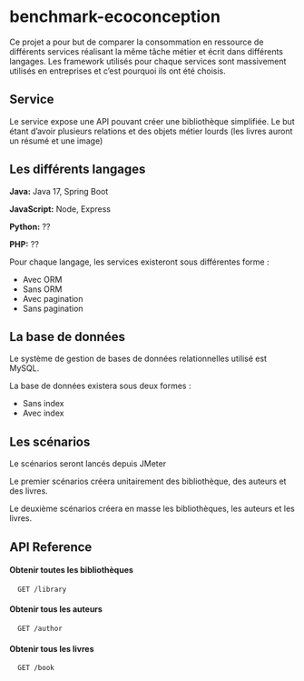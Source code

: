
# benchmark-ecoconception

Ce projet a pour but de comparer la consommation en ressource de différents services réalisant la même tâche métier et écrit dans différents langages. Les framework utilisés pour chaque services sont massivement utilisés en entreprises et c’est pourquoi ils ont été choisis.


## Service

Le service expose une API pouvant créer une bibliothèque simplifiée. Le but étant d’avoir plusieurs relations et des objets métier lourds (les livres auront un résumé et une image)
## Les différents langages

**Java:** Java 17, Spring Boot

**JavaScript:** Node, Express

**Python:** ??

**PHP:** ??

Pour chaque langage, les services existeront sous différentes forme :
* Avec ORM
* Sans ORM
* Avec pagination
* Sans pagination

## La base de données

Le système de gestion de bases de données relationnelles utilisé est MySQL.

La base de données existera sous deux formes :
* Sans index
* Avec index

## Les scénarios

Le scénarios seront lancés depuis JMeter

Le premier scénarios créera unitairement des bibliothèque, des auteurs et des livres.

Le deuxième scénarios créera en masse les bibliothèques, les auteurs et les livres.

## API Reference

#### Obtenir toutes les bibliothèques

```http
  GET /library
```


#### Obtenir tous les auteurs

```http
  GET /author
```

#### Obtenir tous les livres

```http
  GET /book
```
